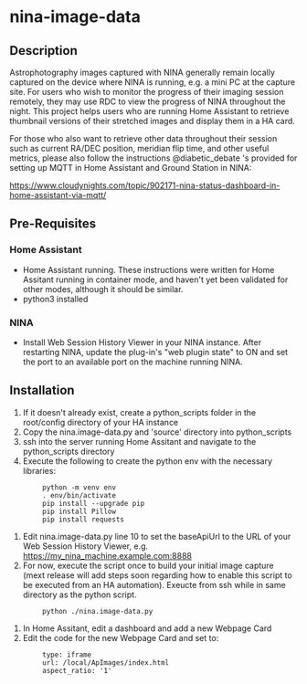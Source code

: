 # nina-image-data

## Description

Astrophotography images captured with NINA generally remain locally captured on the device where NINA is running, e.g. a mini PC at the capture site. For users who wish to monitor the progress of their imaging session remotely, they may use RDC to view the progress of NINA throughout the night. This project helps users who are running Home Assistant to retrieve thumbnail versions of their stretched images and display them in a HA card. 

For those who also want to retrieve other data throughout their session such as current RA/DEC position, meridian flip time, and other useful metrics, please also follow the instructions @diabetic_debate 's provided for setting up MQTT in Home Assistant and Ground Station in NINA:

https://www.cloudynights.com/topic/902171-nina-status-dashboard-in-home-assistant-via-mqtt/

## Pre-Requisites

### Home Assistant
- Home Assistant running. These instructions were written for Home Assitant running in container mode, and haven't yet been validated for other modes, although it should be similar.
- python3 installed

### NINA
- Install Web Session History Viewer in your NINA instance. After restarting NINA, update the plug-in's "web plugin state" to ON and set the port to an available port on the machine running NINA.

## Installation

1. If it doesn't already exist, create a python_scripts folder in the root/config directory of your HA instance
1. Copy the nina.image-data.py and 'source' directory into python_scripts
1. ssh into the server running Home Assitant and navigate to the python_scripts directory
1. Execute the following to create the python env with the necessary libraries:
```
		python -m venv env
		. env/bin/activate
		pip install --upgrade pip
		pip install Pillow
		pip install requests
```
1. Edit nina.image-data.py line 10 to set the baseApiUrl to the URL of your Web Session History Viewer, e.g. https://my_nina_machine.example.com:8888
1. For now, execute the script once to build your initial image capture (mext release will add steps soon regarding how to enable this script to be executed from an HA automation). Exeucte from ssh while in same directory as the python script.
```
		python ./nina.image-data.py
```
 
1. In Home Assitant, edit a dashboard and add a new Webpage Card
1. Edit the code for the new Webpage Card and set to:
```
		type: iframe
		url: /local/ApImages/index.html
		aspect_ratio: '1'
```


